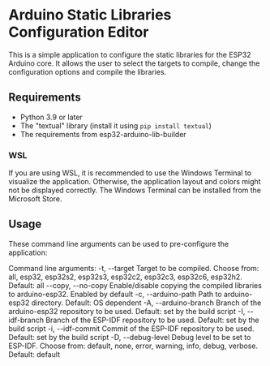 # Arduino Static Libraries Configuration Editor

This is a simple application to configure the static libraries for the ESP32 Arduino core.
It allows the user to select the targets to compile, change the configuration options and compile the libraries.

## Requirements
  - Python 3.9 or later
  - The "textual" library (install it using `pip install textual`)
  - The requirements from esp32-arduino-lib-builder

### WSL
If you are using WSL, it is recommended to use the Windows Terminal to visualize the application. Otherwise, the application layout and colors might not be displayed correctly.
The Windows Terminal can be installed from the Microsoft Store.

## Usage

These command line arguments can be used to pre-configure the application:

Command line arguments:
    -t, --target <target>          Target to be compiled. Choose from: all, esp32, esp32s2, esp32s3, esp32c2, esp32c3, esp32c6, esp32h2. Default: all
    --copy, --no-copy              Enable/disable copying the compiled libraries to arduino-esp32. Enabled by default
    -c, --arduino-path <path>      Path to arduino-esp32 directory. Default: OS dependent
    -A, --arduino-branch <branch>  Branch of the arduino-esp32 repository to be used. Default: set by the build script
    -I, --idf-branch <branch>      Branch of the ESP-IDF repository to be used. Default: set by the build script
    -i, --idf-commit <commit>      Commit of the ESP-IDF repository to be used. Default: set by the build script
    -D, --debug-level <level>      Debug level to be set to ESP-IDF. Choose from: default, none, error, warning, info, debug, verbose. Default: default
